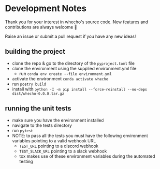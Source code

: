 # Development Notes

Thank you for your interest in whecho's source code. New features and contributions are always welcome 🙂

Raise an issue or submit a pull request if you have any new ideas!

## building the project
- clone the repo & go to the directory of the `pyproject.toml` file
- clone the environment using the supplied environment.yml file
  - run `conda env create --file environment.yml`
- activate the environment `conda activate whecho`
- run `poetry build`
- install with `python -I -m pip install --force-reinstall --no-deps dist/whecho-0.0.0.tar.gz`

## running the unit tests
- make sure you have the environment installed
- navigate to the tests directory
- run `pytest`
- NOTE: to pass all the tests you must have the following environment variables pointing to a valid webhook URL
  - `TEST_URL` pointing to a discord webhook
  - `TEST_SLACK_URL` pointing to a slack webhook
  - tox makes use of these environment variables during the automated testing